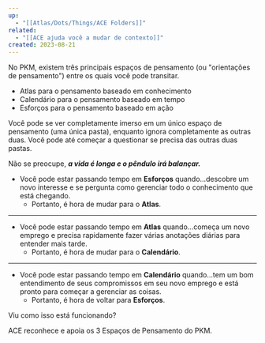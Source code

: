 ```yaml
---
up:
  - "[[Atlas/Dots/Things/ACE Folders]]"
related:
  - "[[ACE ajuda você a mudar de contexto]]"
created: 2023-08-21
---
```

No PKM, existem três principais espaços de pensamento (ou "orientações de pensamento") entre os quais você pode transitar.

- Atlas para o pensamento baseado em conhecimento
- Calendário para o pensamento baseado em tempo
- Esforços para o pensamento baseado em ação

Você pode se ver completamente imerso em um único espaço de pensamento (uma única pasta), enquanto ignora completamente as outras duas. Você pode até começar a questionar se precisa das outras duas pastas.

Não se preocupe, _**a vida é longa e o pêndulo irá balançar.**_

- Você pode estar passando tempo em **Esforços** quando...descobre um novo interesse e se pergunta como gerenciar todo o conhecimento que está chegando.  
	- Portanto, é hora de mudar para o **Atlas**. 
- ---
- Você pode estar passando tempo em **Atlas** quando...começa um novo emprego e precisa rapidamente fazer várias anotações diárias para entender mais tarde.  
	- Portanto, é hora de mudar para o **Calendário**.  
- ---
- Você pode estar passando tempo em **Calendário** quando...tem um bom entendimento de seus compromissos em seu novo emprego e está pronto para começar a gerenciar as coisas.  
	- Portanto, é hora de voltar para **Esforços**.

Viu como isso está funcionando?

ACE reconhece e apoia os 3 Espaços de Pensamento do PKM.

